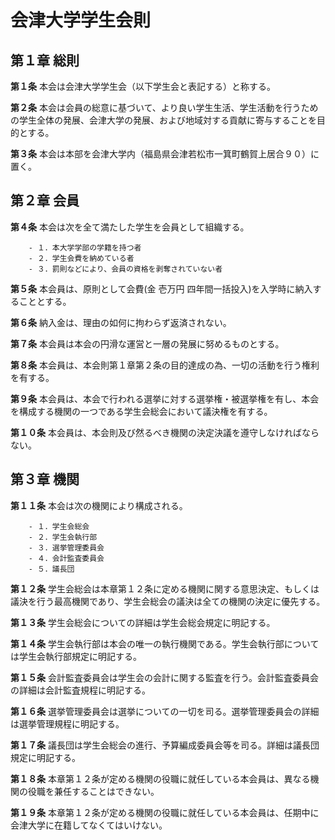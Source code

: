 # 会津大学学生会則
## 第１章 総則

__第１条__ 本会は会津大学学生会（以下学生会と表記する）と称する。

__第２条__ 本会は会員の総意に基づいて、より良い学生生活、学生活動を行うための学生全体の発展、会津大学の発展、および地域対する貢献に寄与することを目的とする。

__第３条__ 本会は本部を会津大学内（福島県会津若松市一箕町鶴賀上居合９０）に置く。
## 第２章 会員

__第４条__ 本会は次を全て満たした学生を会員として組織する。

		- １．本大学学部の学籍を持つ者
		- ２．学生会費を納めている者
		- ３．罰則などにより、会員の資格を剥奪されていない者

__第５条__ 本会員は、原則として会費(金 壱万円 四年間一括投入)を入学時に納入することとする。

__第６条__ 納入金は、理由の如何に拘わらず返済されない。

__第７条__ 本会員は本会の円滑な運営と一層の発展に努めるものとする。

__第８条__ 本会員は、本会則第１章第２条の目的達成の為、一切の活動を行う権利を有する。

__第９条__ 本会員は、本会で行われる選挙に対する選挙権・被選挙権を有し、本会を構成する機関の一つである学生会総会において議決権を有する。

__第１０条__ 本会員は、本会則及び然るべき機関の決定決議を遵守しなければならない。
## 第３章 機関

__第１１条__ 本会は次の機関により構成される。

		- １．学生会総会
		- ２．学生会執行部
		- ３．選挙管理委員会
		- ４．会計監査委員会
		- ５．議長団

__第１２条__ 学生会総会は本章第１２条に定める機関に関する意思決定、もしくは議決を行う最高機関であり、学生会総会の議決は全ての機関の決定に優先する。

__第１３条__ 学生会総会についての詳細は学生会総会規定に明記する。

__第１４条__ 学生会執行部は本会の唯一の執行機関である。学生会執行部については学生会執行部規定に明記する。

__第１５条__ 会計監査委員会は学生会の会計に関する監査を行う。会計監査委員会の詳細は会計監査規程に明記する。

__第１６条__ 選挙管理委員会は選挙についての一切を司る。選挙管理委員会の詳細は選挙管理規程に明記する。

__第１７条__ 議長団は学生会総会の進行、予算編成委員会等を司る。詳細は議長団規定に明記する。

__第１８条__ 本章第１２条が定める機関の役職に就任している本会員は、異なる機関の役職を兼任することはできない。

__第１９条__ 本章第１２条が定める機関の役職に就任している本会員は、任期中に会津大学に在籍してなくてはいけない。
